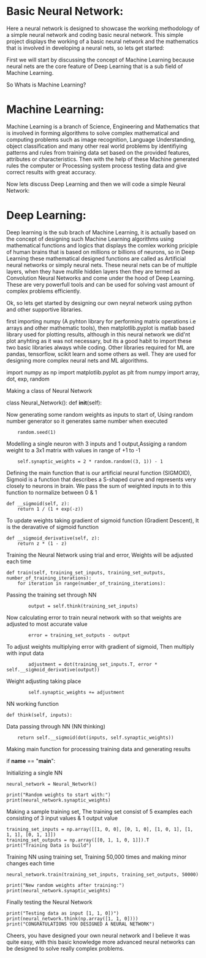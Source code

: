 # Basic Neural Network:
Here a neural network is designed to showcase the working methodology of a simple neural network and coding basic neural network. This simple project displays the working of a basic neural network and the mathematics that is involved in developing a neural nets, so lets get started:

First we will start by discussing the concept of Machine Learning because neural nets are the core feature of Deep Learning that is a sub field of Machine Learning.

So Whats is Machine Learning?

# Machine Learning:
Machine Learning is a branch of Science, Engineering and Mathematics that is involved in forming algorithms to solve complex mathematical and computing problems such as image recognition, Language Understanding, object classification and many other real world problems by identifiying patterns and rules from training data set based on the provided features, attributes or characteristics. Then with the help of these Machine generated rules the computer or Processing system process testing data and give correct results with great accuracy.

Now lets discuss Deep Learning and then we will code a simple Neural Network:

# Deep Learning:
Deep learning is the sub brach of Machine Learning, it is actually based on the concept of designing such Machine Learning algorithms using mathematical functions and logics that displays the comlex working priciple of human brains that is based on millions or billions of neurons, so in Deep Learning these mathematical designed functions are called as Artificial neural networks or simply neural nets. These neural nets can be of multiple layers, when they have multile hidden layers then they are termed as Convolution Neural Networks and come under the hood of Deep Learning. These are very powerfull tools and can be used for solving vast amount of complex problems efficiently.

Ok, so lets get started by designing our own neyral network using python and other supportive libraries.

first importing numpy (A pyhton library for performing matrix operations i.e arrays and other mathematic tools), then matplotlib.pyplot is matlab based library used for plotting results, although in this neural network we did'nt plot anyhting as it was not necessary, but its a good habit to import these two basic libraries always while coding. Other libraries required for ML are pandas, tensorflow, scikit learn and some others as well. They are used for designing more complex neural nets and ML algorithms.  

import numpy as np
import matplotlib.pyplot as plt
from numpy import array, dot, exp, random

Making a class of Neural Network

class Neural_Network():
    def __init__(self):

Now generating some random weights as inputs to start of, Using random number generator so it generates same number when executed

        random.seed(1)

Modelling a single neuron with 3 inputs and 1 output,Assiging a random weight to a 3x1 matrix with values in range of +1 to -1

        self.synaptic_weights = 2 * random.random((3, 1)) - 1

Defining the main function that is our artificial neural function (SIGMOID), Sigmoid is a function that describes a S-shaped curve and represents very closely to neurons in brain. We pass the sum of weighted inputs in to this function to normalize between 0 & 1

    def __sigmoid(self, z):
        return 1 / (1 + exp(-z))

To update weights taking gradient of sigmoid function (Gradient Descent), It is the deravative of sigmoid function

    def __sigmoid_derivative(self, z):
        return z * (1 - z)

Training the Neural Network using trial and error, Weights will be adjusted each time  

    def train(self, training_set_inputs, training_set_outputs, number_of_training_iterations):
        for iteration in range(number_of_training_iterations):

Passing the training set through NN

            output = self.think(training_set_inputs)

Now calculating error to train neural network with so that weights are adjusted to most accurate value

            error = training_set_outputs - output

To adjust weights multiplying error with gradient of sigmoid, Then multiply with input data

            adjustment = dot(training_set_inputs.T, error * self.__sigmoid_derivative(output))

Weight adjusting taking place

            self.synaptic_weights += adjustment

NN working function

    def think(self, inputs):

Data passing through NN (NN thinking) 

        return self.__sigmoid(dot(inputs, self.synaptic_weights))

Making main function for processing training data and generating results

if __name__ == "__main__":

Initializing a single NN

    neural_network = Neural_Network()

    print("Random weights to start with:")
    print(neural_network.synaptic_weights)
    
Making a sample training set, The training set consist of 5 examples each consisting of 3 input values & 1 output value

    training_set_inputs = np.array([[1, 0, 0], [0, 1, 0], [1, 0, 1], [1, 1, 1], [0, 1, 1]])
    training_set_outputs = np.array([[0, 1, 1, 0, 1]]).T
    print("Training Data is build")  

Training NN using training set, Training 50,000 times and making minor changes each time

    neural_network.train(training_set_inputs, training_set_outputs, 50000)

    print("New random weights after training:")
    print(neural_network.synaptic_weights)

Finally testing the Neural Network

    print("Testing data as input [1, 1, 0])")
    print(neural_network.think(np.array([1, 1, 0])))
    print("CONGRATULATIONS YOU DESIGNED A NEURAL NETWORK")
    
Cheers, you have designed your own neural network and I believe it was quite easy, with this basic knowledge more advanced neural networks can be designed to solve really complex problems.
        






